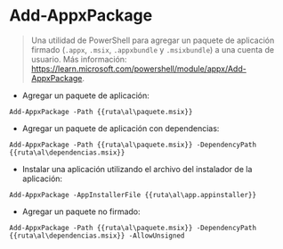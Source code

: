 # Add-AppxPackage

> Una utilidad de PowerShell para agregar un paquete de aplicación firmado (`.appx`, `.msix`, `.appxbundle` y `.msixbundle`) a una cuenta de usuario.
> Más información: <https://learn.microsoft.com/powershell/module/appx/Add-AppxPackage>.

- Agregar un paquete de aplicación:

`Add-AppxPackage -Path {{ruta\al\paquete.msix}}`

- Agregar un paquete de aplicación con dependencias:

`Add-AppxPackage -Path {{ruta\al\paquete.msix}} -DependencyPath {{ruta\al\dependencias.msix}}`

- Instalar una aplicación utilizando el archivo del instalador de la aplicación:

`Add-AppxPackage -AppInstallerFile {{ruta\al\app.appinstaller}}`

- Agregar un paquete no firmado:

`Add-AppxPackage -Path {{ruta\al\paquete.msix}} -DependencyPath {{ruta\al\dependencias.msix}} -AllowUnsigned`
